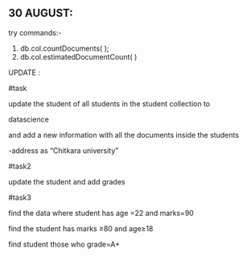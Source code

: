 ## 30 AUGUST:

try commands:-

1. db.col.countDocuments( );
2. db.col.estimatedDocumentCount( )

UPDATE :

#task

update the student of all students in the student collection to 

datascience

and add a new information with all the documents inside the students 

-address as “Chitkara university”

#task2

update the student and add grades 

#task3

find the data where student has age =22 and marks=90

find the student has marks ≥80 and age≥18

find student those who grade=A+